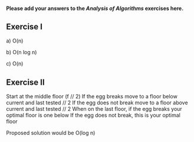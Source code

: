 #### Please add your answers to the ***Analysis of  Algorithms*** exercises here.

## Exercise I

a) O(n)


b) O(n log n)


c) O(n)

## Exercise II

Start at the middle floor (f // 2)
If the egg breaks move to a floor below current and last tested // 2
If the egg does not break move to a floor above current and last tested // 2
When on the last floor, if the egg breaks your optimal floor is one below
If the egg does not break, this is your optimal floor

Proposed solution would be O(log n)